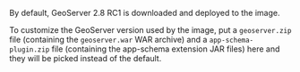 By default, GeoServer 2.8 RC1 is downloaded and deployed to the image.

To customize the GeoServer version used by the image, put a `geoserver.zip` file (containing the `geoserver.war` WAR archive) and a `app-schema-plugin.zip` file (containing the app-schema extension JAR files) here and they will be picked instead of the default.
